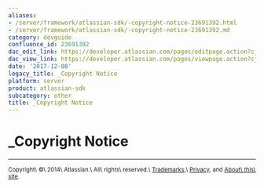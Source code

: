 ```yaml
---
aliases:
- /server/framework/atlassian-sdk/-copyright-notice-23691392.html
- /server/framework/atlassian-sdk/-copyright-notice-23691392.md
category: devguide
confluence_id: 23691392
dac_edit_link: https://developer.atlassian.com/pages/editpage.action?cjm=wozere&pageId=23691392
dac_view_link: https://developer.atlassian.com/pages/viewpage.action?cjm=wozere&pageId=23691392
date: '2017-12-08'
legacy_title: _Copyright Notice
platform: server
product: atlassian-sdk
subcategory: other
title: _Copyright Notice
---
```

# \_Copyright Notice

------------------------------------------------------------------------

<sub>Copyright\ ©\ 2014\ Atlassian.\ All\ rights\ reserved.\ <a href="http://atlassian.com/company/trademark" class="external-link">Trademarks</a>,\ <a href="https://www.atlassian.com/legal/privacy-policy" class="external-link">Privacy</a>, and [About\ this\ site](https://developer.atlassian.com/display/ABOUT/About+Atlassian).  
</sub>

